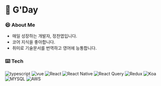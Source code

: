 # 🌊 G'Day
### 😄 About Me
+ 매일 성장하는 개발자, 정찬엽입니다.
+ 코어 지식을 좋아합니다.
+ 취미로 기술문서를 번역하고 영어에 능통합니다.

### ⌨️ Tech
![typescript](https://img.shields.io/badge/-TypeScript-007ACC?&logo=TypeScript&logoColor=white)
![vue](https://img.shields.io/badge/-vue.js-4FC08D?&logo=vue&logoColor=white)
![React](https://img.shields.io/badge/-React-61DAFB?&logo=react&logoColor=white)
![React Native](https://img.shields.io/badge/-React_Native-61DAFB?&logo=react&logoColor=white)
![React Query](https://img.shields.io/badge/-React_Query-ff4454?&logo=react&query&logoColor=white)
![Redux](https://img.shields.io/badge/-Redux-764ABC?&logo=redux&logoColor=white)
![Koa](https://img.shields.io/badge/-Koa-33333D?&logo=Koa&logoColor=white)
![MYSQL](https://img.shields.io/badge/-MySQL-4479A1?&logo=MySQL&logoColor=white)
![AWS](https://img.shields.io/badge/-AWS-232F3E?&logo=Amazon-AWS&logoColor=white)
